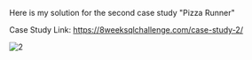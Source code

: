 Here is my solution for the second case study "Pizza Runner"

Case Study Link: https://8weeksqlchallenge.com/case-study-2/

![2](https://user-images.githubusercontent.com/85198305/122654938-51d1dc80-d157-11eb-9577-31487c4d2457.png)

